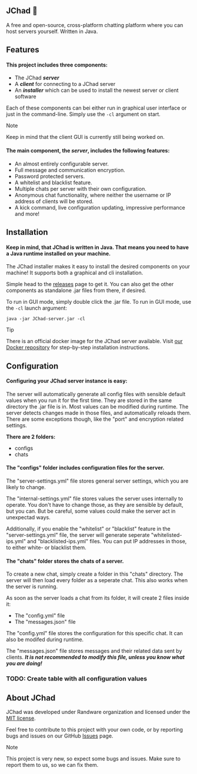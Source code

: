 ## JChad 🗿
A free and open-source, cross-platform chatting platform where you can host servers yourself. Written in Java.

## Features
#### This project includes three components:
- The JChad **_server_**
- A **_client_** for connecting to a JChad server
- An **_installer_** which can be used to install the newest server or client software

Each of these components can bei either run in graphical user interface or just in the command-line.
Simply use the `-cl` argument on start.

> [!NOTE]
> Keep in mind that the client GUI is currently still being worked on.

#### The main component, the **_server_**, includes the following features:
- An almost entirely configurable server.
- Full message and communication encryption.
- Password protected servers.
- A whitelist and blacklist feature.
- Multiple chats per server with their own configuration.
- Anonymous chat functionality, where neither the username or IP address of clients will be stored.
- A kick command, live configuration updating, impressive performance and more!

## Installation
#### Keep in mind, that JChad is written in Java. That means you need to have a Java runtime installed on your machine.

The JChad installer makes it easy to install the desired components on your machine!
It supports both a graphical and cli installation. 

Simple head to the [releases](https://github.com/Randware/JChad/releases) page to get it. You can also get the other components as standalone .jar files from there, if desired.

To run in GUI mode, simply double click the .jar file. To run in GUI mode, use the `-cl` launch argument:

`java -jar JChad-server.jar -cl`

> [!TIP]
> There is an official docker image for the JChad server available. 
> Visit [our Docker repository](https://hub.docker.com/r/randware/jchad) for step-by-step installation instructions.

## Configuration
#### Configuring your JChad server instance is easy:
The server will automatically generate all config files with sensible default values when you run it for the first time. They are stored in the same directory the .jar file is in. Most values can be modified during runtime.
The server detects changes made in those files, and automatically reloads them. There are some exceptions though,
like the "port" and encryption related settings.


**There are 2 folders:**
- configs
- chats

#### The "configs" folder includes configuration files for the server. 

The "server-settings.yml" file stores general server settings, which you are likely to change.

The "internal-settings.yml" file stores values the server uses internally to operate. 
You don't have to change those, as they are sensible by default, but you can. But be careful,
some values could make the server act in unexpectad ways.

Additionally, if you enable the "whitelist" or "blacklist" feature in the "server-settings.yml" file, the server will generate seperate "whitelisted-ips.yml" and "blacklisted-ips.yml" files. You can put IP addresses in those, to either white- or blacklist them.

#### The "chats" folder stores the chats of a server.

To create a new chat, simply create a folder in this "chats" directory. The server will then load every folder as a seperate chat. This also works when the server is running.

As soon as the server loads a chat from its folder, it will create 2 files inside it:
- The "config.yml" file
- The "messages.json" file

The "config.yml" file stores the configuration for this specific chat. It can also be modifed during runtime.

The "messages.json" file stores messages and their related data sent by clients. 
**_It is not recommended to modify this file, unless you know what you are doing!_**

### TODO: Create table with all configuration values

## About JChad
JChad was developed under Randware organization and licensed under the [MIT license](https://choosealicense.com/licenses/mit/).

Feel free to contribute to this project with your own code, or by reporting bugs and issues on our GitHub [Issues](https://github.com/Randware/JChad/issues) page.

> [!NOTE]
> This project is very new, so expect some bugs and issues. Make sure to report them to us, so we can fix them.
